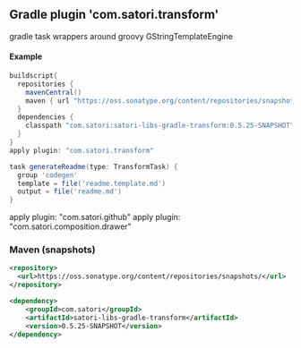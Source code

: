 ## Gradle plugin 'com.satori.transform' 

gradle task wrappers around groovy GStringTemplateEngine

#### Example
```gradle
buildscript{
  repositories {
    mavenCentral()
    maven { url "https://oss.sonatype.org/content/repositories/snapshots"}
  }
  dependencies {
    classpath "com.satori:satori-libs-gradle-transform:0.5.25-SNAPSHOT"
  }
}
apply plugin: "com.satori.transform"

task generateReadme(type: TransformTask) {
  group 'codegen'
  template = file('readme.template.md')
  output = file('readme.md')
}
```

apply plugin: "com.satori.github"
apply plugin: "com.satori.composition.drawer"


### Maven (snapshots)
```xml
<repository>
  <url>https://oss.sonatype.org/content/repositories/snapshots/</url>
</repository>
```
```xml
<dependency>
    <groupId>com.satori</groupId>
    <artifactId>satori-libs-gradle-transform</artifactId>
    <version>0.5.25-SNAPSHOT</version>
</dependency>
```
